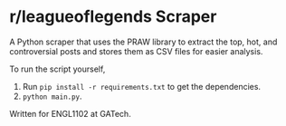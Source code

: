 # r/leagueoflegends Scraper
A Python scraper that uses the PRAW library to extract the top, hot, and controversial posts and stores them as CSV 
files for easier analysis.

To run the script yourself,
1. Run `pip install -r requirements.txt` to get the dependencies.
2. `python main.py`.

Written for ENGL1102 at GATech.
